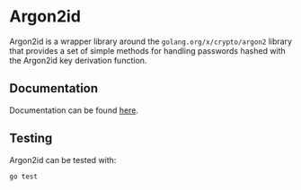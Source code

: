 # Argon2id
Argon2id is a wrapper library around the `golang.org/x/crypto/argon2` library
that provides a set of simple methods for handling passwords hashed with the
Argon2id key derivation function.

## Documentation
Documentation can be found [here](https://pkg.go.dev/github.com/JordanOcokoljic/argon2id).

## Testing
Argon2id can be tested with:
``` bash
go test
```